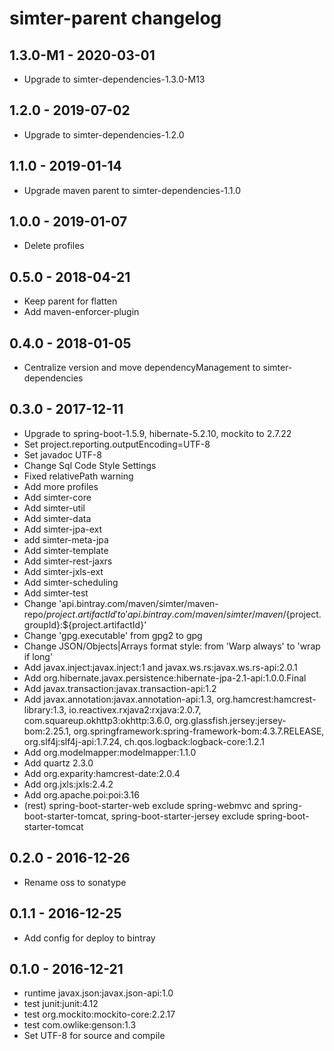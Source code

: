 # simter-parent changelog

## 1.3.0-M1 - 2020-03-01

- Upgrade to simter-dependencies-1.3.0-M13

## 1.2.0 - 2019-07-02

- Upgrade to simter-dependencies-1.2.0

## 1.1.0 - 2019-01-14

- Upgrade maven parent to simter-dependencies-1.1.0

## 1.0.0 - 2019-01-07

- Delete profiles

## 0.5.0 - 2018-04-21

- Keep parent for flatten
- Add maven-enforcer-plugin

## 0.4.0 - 2018-01-05

- Centralize version and move dependencyManagement to simter-dependencies

## 0.3.0 - 2017-12-11

- Upgrade to spring-boot-1.5.9, hibernate-5.2.10, mockito to 2.7.22
- Set project.reporting.outputEncoding=UTF-8
- Set javadoc UTF-8
- Change Sql Code Style Settings
- Fixed relativePath warning
- Add more profiles
- Add simter-core
- Add simter-util
- Add simter-data
- Add simter-jpa-ext
- add simter-meta-jpa
- Add simter-template
- Add simter-rest-jaxrs
- Add simter-jxls-ext
- Add simter-scheduling
- Add simter-test
- Change 'api.bintray.com/maven/simter/maven-repo/${project.artifactId}' to 'api.bintray.com/maven/simter/maven/${project.groupId}:${project.artifactId}'
- Change 'gpg.executable' from gpg2 to gpg
- Change JSON/Objects|Arrays format style: from 'Warp always' to 'wrap if long'
- Add javax.inject:javax.inject:1 and javax.ws.rs:javax.ws.rs-api:2.0.1
- Add org.hibernate.javax.persistence:hibernate-jpa-2.1-api:1.0.0.Final
- Add javax.transaction:javax.transaction-api:1.2
- Add javax.annotation:javax.annotation-api:1.3, org.hamcrest:hamcrest-library:1.3, io.reactivex.rxjava2:rxjava:2.0.7, com.squareup.okhttp3:okhttp:3.6.0, org.glassfish.jersey:jersey-bom:2.25.1, org.springframework:spring-framework-bom:4.3.7.RELEASE, org.slf4j:slf4j-api:1.7.24, ch.qos.logback:logback-core:1.2.1
- Add org.modelmapper:modelmapper:1.1.0
- Add quartz 2.3.0
- Add org.exparity:hamcrest-date:2.0.4
- Add org.jxls:jxls:2.4.2
- Add org.apache.poi:poi:3.16
- (rest) spring-boot-starter-web exclude spring-webmvc and spring-boot-starter-tomcat, spring-boot-starter-jersey exclude spring-boot-starter-tomcat

## 0.2.0 - 2016-12-26

- Rename oss to sonatype

## 0.1.1 - 2016-12-25

- Add config for deploy to bintray

## 0.1.0 - 2016-12-21

- runtime javax.json:javax.json-api:1.0
- test junit:junit:4.12
- test org.mockito:mockito-core:2.2.17
- test com.owlike:genson:1.3
- Set UTF-8 for source and compile